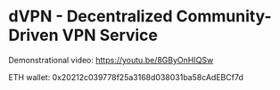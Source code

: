 # dVPN - Decentralized Community-Driven VPN Service

Demonstrational video: https://youtu.be/8GByOnHIQSw

ETH wallet: 0x20212c039778f25a3168d038031ba58cAdEBCf7d